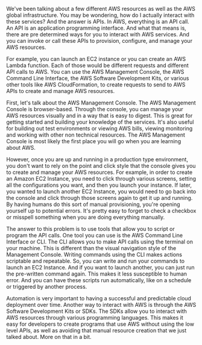 We've been talking about a few different AWS resources as well as the AWS global infrastructure. You may be wondering, how do I actually interact with these services? And the answer is APIs. In AWS, everything is an API call. An API is an application programming interface. And what that means is, there are pre determined ways for you to interact with AWS services. And you can invoke or call these APIs to provision, configure, and manage your AWS resources. 



For example, you can launch an EC2 instance or you can create an AWS Lambda function. Each of those would be different requests and different API calls to AWS. You can use the AWS Management Console, the AWS Command Line Interface, the AWS Software Development Kits, or various other tools like AWS CloudFormation, to create requests to send to AWS APIs to create and manage AWS resources. 



First, let's talk about the AWS Management Console. The AWS Management Console is browser-based. Through the console, you can manage your AWS resources visually and in a way that is easy to digest. This is great for getting started and building your knowledge of the services. It's also useful for building out test environments or viewing AWS bills, viewing monitoring and working with other non technical resources. The AWS Management Console is most likely the first place you will go when you are learning about AWS. 



However, once you are up and running in a production type environment, you don't want to rely on the point and click style that the console gives you to create and manage your AWS resources. For example, in order to create an Amazon EC2 Instance, you need to click through various screens, setting all the configurations you want, and then you launch your instance. If later, you wanted to launch another EC2 Instance, you would need to go back into the console and click through those screens again to get it up and running. By having humans do this sort of manual provisioning, you're opening yourself up to potential errors. It's pretty easy to forget to check a checkbox or misspell something when you are doing everything manually. 



The answer to this problem is to use tools that allow you to script or program the API calls. One tool you can use is the AWS Command Line Interface or CLI. The CLI allows you to make API calls using the terminal on your machine. This is different than the visual navigation style of the Management Console. Writing commands using the CLI makes actions scriptable and repeatable. So, you can write and run your commands to launch an EC2 Instance. And if you want to launch another, you can just run the pre-written command again. This makes it less susceptible to human error. And you can have these scripts run automatically, like on a schedule or triggered by another process. 



Automation is very important to having a successful and predictable cloud deployment over time. Another way to interact with AWS is through the AWS Software Development Kits or SDKs. The SDKs allow you to interact with AWS resources through various programming languages. This makes it easy for developers to create programs that use AWS without using the low level APIs, as well as avoiding that manual resource creation that we just talked about. More on that in a bit.